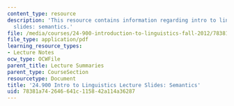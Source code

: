 ```yaml
---
content_type: resource
description: 'This resource contains information regarding intro to linguistics lecture
  slides: semantics.'
file: /media/courses/24-900-introduction-to-linguistics-fall-2012/78381a742646641c115842a114a36287_MIT24_900F12_Semantics.pdf
file_type: application/pdf
learning_resource_types:
- Lecture Notes
ocw_type: OCWFile
parent_title: Lecture Summaries
parent_type: CourseSection
resourcetype: Document
title: '24.900 Intro to Linguistics Lecture Slides: Semantics'
uid: 78381a74-2646-641c-1158-42a114a36287
---
```

